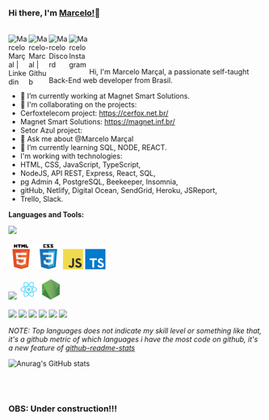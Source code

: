 ### Hi there, I'm [Marcelo!](https://github.com/Marcelo-Marcal)👋
<br/>

<a href="https://www.linkedin.com/in/marcelo-mar%C3%A7al-464911a5/">
  <img align="left" alt="Marcelo Marçal | Linkedin" width="40px" src="https://raw.github.com/marcelo-marcal/marcelo-marcal/main/imgs/linkedin.png" />
</a>
<a href="https://github.com/Marcelo-Marcal">
  <img align="left" alt="Marcelo-Marcal | Github" width="40px" src="https://raw.github.com/marcelo-marcal/marcelo-marcal/main/imgs/github.png" />
</a>
<a href="https://discord.com/channels/@me">
  <img align="left" alt="Marcelo Discord" width="40px" src="https://raw.github.com/marcelo-marcal/marcelo-marcal/main/imgs/discord.png" />
</a>
<a href="https://www.instagram.com/marcelo_a_marcal/">
  <img align="left" alt="Marcelo Instagram" width="40px" src="https://raw.github.com/marcelo-marcal/marcelo-marcal/main/imgs/instagram.png" />
</a>

<br>
<br/>
<br/>

Hi, I'm Marcelo Marçal, a passionate self-taught Back-End web developer from Brasil.

- 🔭 I’m currently working at Magnet Smart Solutions.
- 👯 I'm collaborating on the projects: 
- Cerfoxtelecom project: https://cerfox.net.br/
- Magnet Smart Solutions: https://magnet.inf.br/ 
- Setor Azul project:
- 💬 Ask me about @Marcelo Marçal
- 🌱 I’m currently learning SQL, NODE, REACT.
- I'm working with technologies: 
- HTML, CSS, JavaScript, TypeScript, 
- NodeJS, API REST, Express, React, SQL, 
- pg Admin 4, PostgreSQL, Beekeeper, Insomnia, 
- gitHub, Netlify, Digital Ocean, SendGrid, Heroku, JSReport, 
- Trello, Slack.



**Languages and Tools:** 
<!--- 
<code><img height="40" src="https://raw.github.com/marcelo-marcal/marcelo-marcal/main/imgs/windows.png"></code>
--->
<code><img height="40" src="https://raw.github.com/marcelo-marcal/marcelo-marcal/main/imgs/ubuntu.png"></code>
<br>
<br>
<code><img src="https://github.com/devicons/devicon/raw/master/icons/html5/html5-original-wordmark.svg" alt="html" width="50" height="50" style="max-width:100%;"></code> 
<code><img src="https://github.com/devicons/devicon/raw/master/icons/css3/css3-original-wordmark.svg" alt="css" width="50" height="50" style="max-width:100%;"></code>
<code><img height="40" src="https://raw.githubusercontent.com/github/explore/80688e429a7d4ef2fca1e82350fe8e3517d3494d/topics/javascript/javascript.png"></code>
<code><img height="40" src="https://raw.githubusercontent.com/github/explore/80688e429a7d4ef2fca1e82350fe8e3517d3494d/topics/typescript/typescript.png"></code>
<br>
<br>
<code><img height="40" src="https://raw.github.com/marcelo-marcal/marcelo-marcal/main/imgs/git.png"></code>
<code><img height="40" src="https://raw.githubusercontent.com/github/explore/80688e429a7d4ef2fca1e82350fe8e3517d3494d/topics/react/react.png"></code>
<code><img height="40" src="https://raw.githubusercontent.com/github/explore/80688e429a7d4ef2fca1e82350fe8e3517d3494d/topics/nodejs/nodejs.png"></code>
<br>
<br>
<code><img height="40" src="https://raw.github.com/marcelo-marcal/marcelo-marcal/main/imgs/heroku01.png"></code>
<code><img height="40" src="https://raw.github.com/marcelo-marcal/marcelo-marcal/main/imgs/sendgrid.png"></code>
<code><img height="40" src="https://raw.github.com/marcelo-marcal/marcelo-marcal/main/imgs/netlify.png"></code>
<code><img height="40" src="https://raw.github.com/marcelo-marcal/marcelo-marcal/main/imgs/digital-ocean.png"></code>
<code><img height="40" src="https://raw.github.com/marcelo-marcal/marcelo-marcal/main/imgs/jsreport.png"></code>
<code><img height="50" src="https://raw.github.com/marcelo-marcal/marcelo-marcal/main/imgs/postgresql.png"></code>

<!--- 
<code><img height="40" src="https://raw.githubusercontent.com/github/explore/5c058a388828bb5fde0bcafd4bc867b5bb3f26f3/topics/graphql/graphql.png"></code>
--->
<!--- 
  if you have forked this to use on your profile, 
  Change the `github-readme-stats.anuraghazra1.vercel.app` to `github-readme-stats.vercel.app` 
--->

<!-- Change the `github-readme-stats.anuraghazra1.vercel.app` to `github-readme-stats.vercel.app`  -->

*NOTE: Top languages does not indicate my skill level or something like that, it's a github metric of which languages i have the most code on github, it's a new feature of [github-readme-stats](https://github.com/anuraghazra/github-readme-stats)*<br>


![Anurag's GitHub stats](https://github-readme-stats.vercel.app/api?username=Marcelo-Marcal&show_icons=true&theme=dracula)

<br>
<br>

### OBS: Under construction!!!
